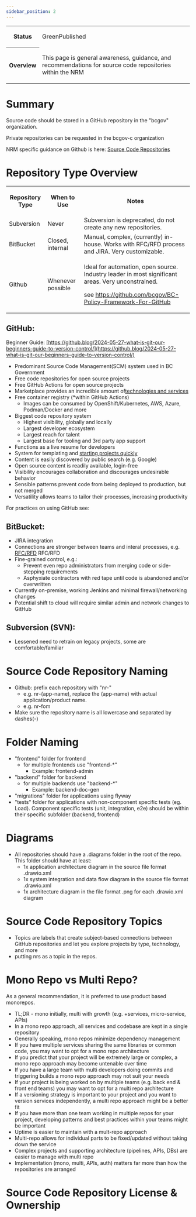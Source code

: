 ```yaml
---
sidebar_position: 2
---
```

<table class="wrapped"><colgroup></colgroup><tbody><tr><th>Status</th><td><div class="content-wrapper"><p>GreenPublished</p></div></td></tr><tr><th>Overview</th><td><div class="content-wrapper"><p>This page is general awareness, guidance, and recommendations for source code repositories within the NRM</p></div></td></tr></tbody></table>

Summary
=======

Source code should be stored in a GitHub repository in the "bcgov" organization.

Private repositories can be requested in the bcgov-c organization

NRM specific guidance on Github is here: [Source Code Repositories](https://apps.nrs.gov.bc.ca/int/confluence/display/AR/Source+Code+Repositories)

Repository Type Overview
========================

<table class="wrapped"><colgroup class=""></colgroup><tbody class=""><tr class=""><th><p>Repository Type</p></th><th><p>When to Use</p></th><th><p>Notes</p></th></tr><tr class=""><td>Subversion</td><td>Never</td><td>Subversion is deprecated, do not create any new repositories.</td></tr><tr class=""><td>BitBucket</td><td>Closed, internal</td><td>Manual, complex, (currently) in-house. Works with RFC/RFD process and JIRA. Very customizable.</td></tr><tr class=""><td>Github</td><td>Whenever possible</td><td><p>Ideal for automation, open source. Industry leader in most significant areas. Very unconstrained.</p><p>see <a href="https://github.com/bcgov/BC-Policy-Framework-For-GitHub">https://github.com/bcgov/BC-Policy-Framework-For-GitHub</a></p></td></tr></tbody></table>

GitHub:
-------

Beginner Guide: [https://github.blog/2024-05-27-what-is-git-our-beginners-guide-to-version-control/](https://github.blog/2024-05-27-what-is-git-our-beginners-guide-to-version-control/)

*   Predominant Source Code Management(SCM) system used in BC Government
*   Free code repositories for open source projects
*   Free GitHub Actions for open source projects
*   Marketplace provides an incredible amount of[technologies and services](https://github.com/marketplace)
*   Free container registry (\*within GitHub Actions)
    *   Images can be consumed by OpenShift/Kubernetes, AWS, Azure, Podman/Docker and more
*   Biggest code repository system
    *   Highest visibility, globally and locally
    *   Largest developer ecosystem
    *   Largest reach for talent
    *   Largest base for tooling and 3rd party app support
*   Functions as a live resume for developers
*   System for templating and [starting projects quickly](https://github.com/bcgov/greenfield-template)
*   Content is easily discovered by public search (e.g. Google)
*   Open source content is readily available, login-free
*   Visibility encourages collaboration and discourages undesirable behavior
*   Sensible patterns prevent code from being deployed to production, but not merged
*   Versatility allows teams to tailor their processes, increasing productivity

For practices on using GitHub see:

BitBucket:
----------

*   JIRA integration
*   Connections are stronger between teams and interal processes, e.g. [RFC/RFD](https://apps.nrs.gov.bc.ca/int/confluence/display/TS/RFC+Process) RFC/RFD
*   Fine-grained control, e.g.:
    *   Prevent even repo administrators from merging code or side-stepping requirements
    *   Asphyxiate contractors with red tape until code is abandoned and/or overwritten
*   Currently on-premise, working Jenkins and minimal firewall/networking changes
*   Potential shift to cloud will require similar admin and network changes to GitHub

Subversion (SVN):
-----------------

*   Lessened need to retrain on legacy projects, some are comfortable/familiar

Source Code Repository Naming
=============================

*   Github: prefix each repository with "nr-"
    *   e.g. nr-(app-name), replace the (app-name) with actual application/product name.
    *   e.g. nr-fom
*   Make sure the repository name is all lowercase and separated by dashes(-)

Folder Naming
=============

*   "frontend" folder for frontend
    *   for multiple frontends use "frontend-\*"
        *   Example: frontend-admin
*   "backend" folder for backend
    *   for multiple backends use "backend-\*"
        *   Example: backend-doc-gen
*   "migrations" folder for applications using flyway
*   "tests" folder for applications with non-component specific tests (eg. Load). Component specific tests (unit, integration, e2e) should be within their specific subfolder (backend, frontend)

Diagrams
========

*   All repositories should have a .diagrams folder in the root of the repo. This folder should have at least:
    *   1x application architecture diagram in the source file format .drawio.xml
    *   1x system integration and data flow diagram in the source file format .drawio.xml
    *   1x architecture diagram in the file format .png for each .drawio.xml diagram

Source Code Repository Topics
=============================

*   Topics are labels that create subject-based connections between GitHub repositories and let you explore projects by type, technology, and more
*   putting nrs as a topic in the repos.

Mono Repo vs Multi Repo?
========================

As a general recommendation, it is preferred to use product based monorepos.

*   TL;DR - mono initially, multi with growth (e.g. +services, micro-service, APIs)
*   In a mono repo approach, all services and codebase are kept in a single repository
*   Generally speaking, mono repos minimize dependency management
*   If you have multiple services sharing the same libraries or common code, you may want to opt for a mono repo architecture
*   If you predict that your project will be extremely large or complex, a mono repo approach may become untenable over time
*   If you have a large team with multi developers doing commits and triggering builds a mono repo approach may not suit your needs
*   If your project is being worked on by multiple teams (e.g. back end & front end teams) you may want to opt for a multi repo architecture
*   If a versioning strategy is important to your project and you want to version services independently, a multi repo approach might be a better fit
*   If you have more than one team working in multiple repos for your project, developing patterns and best practices within your teams might be important
*   Uptime is easier to maintain with a mult-repo approach
*   Multi-repo allows for individual parts to be fixed/updated without taking down the service
*   Complex projects and supporting architecture (pipelines, APIs, DBs) are easier to manage with multi repo
*   Implementation (mono, multi, APIs, auth) matters far more than how the repositories are arranged

Source Code Repository License & Ownership
==========================================